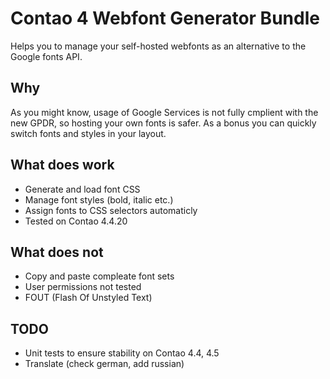 # Contao 4 Webfont Generator Bundle
Helps you to manage your self-hosted webfonts as an alternative to the Google fonts API.

## Why
As you might know, usage of Google Services is not fully cmplient with the new GPDR, so hosting your own fonts is safer. As a bonus you can quickly switch fonts and styles in your layout.

## What does work
* Generate and load font CSS
* Manage font styles (bold, italic etc.)
* Assign fonts to CSS selectors automaticly
* Tested on Contao 4.4.20

## What does not
* Copy and paste compleate font sets
* User permissions not tested
* FOUT (Flash Of Unstyled Text)

## TODO
* Unit tests to ensure stability on Contao 4.4, 4.5
* Translate (check german, add russian)